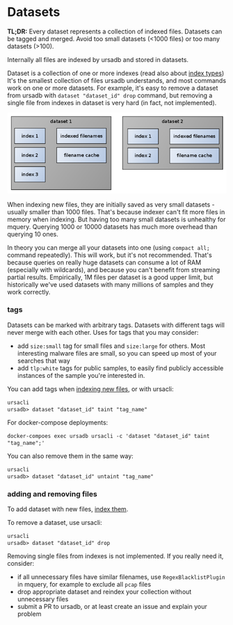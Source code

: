 # Datasets

**TL;DR:** Every dataset represents a collection of indexed files. Datasets can be
tagged and merged. Avoid too small datasets (<1000 files) or too many datasets (>100).

Internally all files are indexed by ursadb and stored in datasets.

Dataset is a collection of one or more indexes (read also about
[index types](./indextypes.md)) It's the smallest collection of files
ursadb understands, and most commands work on one or more datasets.
For example, it's easy to remove a dataset from ursadb
with `dataset "dataset_id" drop` command, but removing a single file from
indexes in dataset is very hard (in fact, not implemented).

![](./dataset.png)

When indexing new files, they are initially saved as very small datasets -
usually smaller than 1000 files. That's because indexer can't fit more files
in memory when indexing. But having too many small datasets is unhealthy for
mquery. Querying 1000 or 10000 datasets has much more overhead than querying 10 ones.

In theory you can merge all your datasets into one (using `compact all;` command
repeatedly). This will work, but it's not recommended. That's because
queries on really huge datasets can consume a lot of RAM (especially with
wildcards), and because you can't benefit from streaming partial results.
Empirically, 1M files per dataset is a good upper limit, but historically we've
used datasets with many millions of samples and they work correctly.

### tags

Datasets can be marked with arbitrary tags. Datasets with different tags will
never merge with each other. Uses for tags that you may consider:

- add `size:small` tag for small files and `size:large` for others. Most interesting
    malware files are small, so you can speed up most of your searches that way
- add `tlp:white` tags for public samples, to easily find publicly accessible
    instances of the sample you're interested in.

You can add tags when [indexing new files](./indexing.md), or with ursacli:

```
ursacli
ursadb> dataset "dataset_id" taint "tag_name"
```

For docker-compose deployments:


```
docker-compoes exec ursadb ursacli -c 'dataset "dataset_id" taint "tag_name";'
```

You can also remove them in the same way:

```
ursacli
ursadb> dataset "dataset_id" untaint "tag_name"
```

### adding and removing files

To add dataset with new files, [index them](./indexing.md).

To remove a dataset, use ursacli:

```
ursacli
ursadb> dataset "dataset_id" drop
```

Removing single files from indexes is not implemented. If you really need it,
consider:
 - if all unnecessary files have similar filenames, use `RegexBlacklistPlugin` in mquery, for example to exclude all `pcap` files
 - drop appropriate dataset and reindex your collection without unnecessary files
 - submit a PR to ursadb, or at least create an issue and explain your problem
